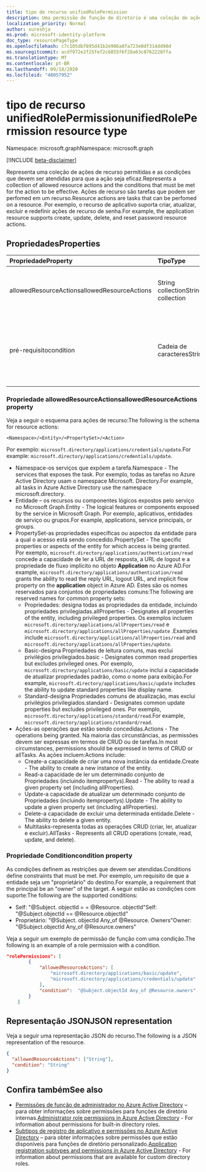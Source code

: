 ```yaml
---
title: tipo de recurso unifiedRolePermission
description: Uma permissão de função de diretório é uma coleção de ações e condições de recursos permitidas.
localization_priority: Normal
author: sureshja
ms.prod: microsoft-identity-platform
doc_type: resourcePageType
ms.openlocfilehash: c7c105dbf895d41b2e986a8fa723e0df314dd90d
ms.sourcegitcommit: acdf972e2f25fef2c6855f6f28a63c0762228ffa
ms.translationtype: MT
ms.contentlocale: pt-BR
ms.lasthandoff: 09/18/2020
ms.locfileid: "48057952"
---
```

# <a name="unifiedrolepermission-resource-type"></a><span data-ttu-id="7622f-103">tipo de recurso unifiedRolePermission</span><span class="sxs-lookup"><span data-stu-id="7622f-103">unifiedRolePermission resource type</span></span>

<span data-ttu-id="7622f-104">Namespace: microsoft.graph</span><span class="sxs-lookup"><span data-stu-id="7622f-104">Namespace: microsoft.graph</span></span>

[!INCLUDE [beta-disclaimer](../../includes/beta-disclaimer.md)]

<span data-ttu-id="7622f-105">Representa uma coleção de ações de recurso permitidas e as condições que devem ser atendidas para que a ação seja eficaz.</span><span class="sxs-lookup"><span data-stu-id="7622f-105">Represents a collection of allowed resource actions and the conditions that must be met for the action to be effective.</span></span> <span data-ttu-id="7622f-106">Ações de recurso são tarefas que podem ser perfomed em um recurso.</span><span class="sxs-lookup"><span data-stu-id="7622f-106">Resource actions are tasks that can be perfomed on a resource.</span></span> <span data-ttu-id="7622f-107">Por exemplo, o recurso de aplicativo suporta criar, atualizar, excluir e redefinir ações de recurso de senha.</span><span class="sxs-lookup"><span data-stu-id="7622f-107">For example, the application resource supports create, update, delete, and reset password resource actions.</span></span>

## <a name="properties"></a><span data-ttu-id="7622f-108">Propriedades</span><span class="sxs-lookup"><span data-stu-id="7622f-108">Properties</span></span>

| <span data-ttu-id="7622f-109">Propriedade</span><span class="sxs-lookup"><span data-stu-id="7622f-109">Property</span></span>     | <span data-ttu-id="7622f-110">Tipo</span><span class="sxs-lookup"><span data-stu-id="7622f-110">Type</span></span>        | <span data-ttu-id="7622f-111">Descrição</span><span class="sxs-lookup"><span data-stu-id="7622f-111">Description</span></span> |
|:-------------|:------------|:------------|
|<span data-ttu-id="7622f-112">allowedResourceActions</span><span class="sxs-lookup"><span data-stu-id="7622f-112">allowedResourceActions</span></span>|<span data-ttu-id="7622f-113">String collection</span><span class="sxs-lookup"><span data-stu-id="7622f-113">String collection</span></span>| <span data-ttu-id="7622f-114">Conjunto de tarefas que podem ser perfomed em um recurso.</span><span class="sxs-lookup"><span data-stu-id="7622f-114">Set of tasks that can be perfomed on a resource.</span></span> |
|<span data-ttu-id="7622f-115">pré-requisito</span><span class="sxs-lookup"><span data-stu-id="7622f-115">condition</span></span>|<span data-ttu-id="7622f-116">Cadeia de caracteres</span><span class="sxs-lookup"><span data-stu-id="7622f-116">String</span></span>| <span data-ttu-id="7622f-117">Restrições opcionais que devem ser atendidas para que a permissão seja eficaz.</span><span class="sxs-lookup"><span data-stu-id="7622f-117">Optional constraints that must be met for the permission to be effective.</span></span> |

### <a name="allowedresourceactions-property"></a><span data-ttu-id="7622f-118">Propriedade allowedResourceActions</span><span class="sxs-lookup"><span data-stu-id="7622f-118">allowedResourceActions property</span></span>

<span data-ttu-id="7622f-119">Veja a seguir o esquema para ações de recurso:</span><span class="sxs-lookup"><span data-stu-id="7622f-119">The following is the schema for resource actions:</span></span> 

```
<Namespace>/<Entity>/<PropertySet>/<Action>  
```
<span data-ttu-id="7622f-120">Por exemplo: `microsoft.directory/applications/credentials/update`.</span><span class="sxs-lookup"><span data-stu-id="7622f-120">For example: `microsoft.directory/applications/credentials/update`.</span></span>  

- <span data-ttu-id="7622f-121">Namespace-os serviços que expõem a tarefa.</span><span class="sxs-lookup"><span data-stu-id="7622f-121">Namespace - The services that exposes the task.</span></span> <span data-ttu-id="7622f-122">Por exemplo, todas as tarefas no Azure Active Directory usam o namespace Microsoft. Directory.</span><span class="sxs-lookup"><span data-stu-id="7622f-122">For example, all tasks in Azure Active Directory use the namespace microsoft.directory.</span></span>  
- <span data-ttu-id="7622f-123">Entidade – os recursos ou componentes lógicos expostos pelo serviço no Microsoft Graph.</span><span class="sxs-lookup"><span data-stu-id="7622f-123">Entity - The logical features or components exposed by the service in Microsoft Graph.</span></span> <span data-ttu-id="7622f-124">Por exemplo, aplicativos, entidades de serviço ou grupos.</span><span class="sxs-lookup"><span data-stu-id="7622f-124">For example, applications, service principals, or groups.</span></span>
- <span data-ttu-id="7622f-125">PropertySet-as propriedades específicas ou aspectos da entidade para a qual o acesso está sendo concedido.</span><span class="sxs-lookup"><span data-stu-id="7622f-125">PropertySet - The specific properties or aspects of the entity for which access is being granted.</span></span> <span data-ttu-id="7622f-126">Por exemplo, `microsoft.directory/applications/authentication/read` concede a capacidade de ler a URL de resposta, a URL de logout e a propriedade de fluxo implícito no objeto **Application** no Azure AD.</span><span class="sxs-lookup"><span data-stu-id="7622f-126">For example, `microsoft.directory/applications/authentication/read` grants the ability to read the reply URL, logout URL, and implicit flow property on the **application** object in Azure AD.</span></span> <span data-ttu-id="7622f-127">Estes são os nomes reservados para conjuntos de propriedades comuns:</span><span class="sxs-lookup"><span data-stu-id="7622f-127">The following are reserved names for common property sets:</span></span>  
  - <span data-ttu-id="7622f-128">Propriedades: designa todas as propriedades da entidade, incluindo propriedades privilegiadas.</span><span class="sxs-lookup"><span data-stu-id="7622f-128">allProperties - Designates all properties of the entity, including privileged properties.</span></span> <span data-ttu-id="7622f-129">Os exemplos incluem `microsoft.directory/applications/allProperties/read` e `microsoft.directory/applications/allProperties/update` .</span><span class="sxs-lookup"><span data-stu-id="7622f-129">Examples include `microsoft.directory/applications/allProperties/read` and `microsoft.directory/applications/allProperties/update`.</span></span>
  - <span data-ttu-id="7622f-130">Basic-designa Propriedades de leitura comuns, mas exclui privilégios privilegiados.</span><span class="sxs-lookup"><span data-stu-id="7622f-130">basic - Designates common read properties but excludes privileged ones.</span></span> <span data-ttu-id="7622f-131">Por exemplo, `microsoft.directory/applications/basic/update` inclui a capacidade de atualizar propriedades padrão, como o nome para exibição.</span><span class="sxs-lookup"><span data-stu-id="7622f-131">For example, `microsoft.directory/applications/basic/update` includes the ability to update standard properties like display name.</span></span>
  - <span data-ttu-id="7622f-132">Standard-designa Propriedades comuns de atualização, mas exclui privilégios privilegiados.</span><span class="sxs-lookup"><span data-stu-id="7622f-132">standard - Designates common update properties but excludes privileged ones.</span></span> <span data-ttu-id="7622f-133">Por exemplo, `microsoft.directory/applications/standard/read`.</span><span class="sxs-lookup"><span data-stu-id="7622f-133">For example, `microsoft.directory/applications/standard/read`.</span></span>
- <span data-ttu-id="7622f-134">Ações-as operações que estão sendo concedidas.</span><span class="sxs-lookup"><span data-stu-id="7622f-134">Actions - The operations being granted.</span></span> <span data-ttu-id="7622f-135">Na maioria das circunstâncias, as permissões devem ser expressas em termos de CRUD ou de tarefas.</span><span class="sxs-lookup"><span data-stu-id="7622f-135">In most circumstances, permissions should be expressed in terms of CRUD or allTasks.</span></span> <span data-ttu-id="7622f-136">As ações incluem:</span><span class="sxs-lookup"><span data-stu-id="7622f-136">Actions include:</span></span>
  - <span data-ttu-id="7622f-137">Create-a capacidade de criar uma nova instância da entidade.</span><span class="sxs-lookup"><span data-stu-id="7622f-137">Create - The ability to create a new instance of the entity.</span></span>
  - <span data-ttu-id="7622f-138">Read-a capacidade de ler um determinado conjunto de Propriedades (incluindo itempropertys).</span><span class="sxs-lookup"><span data-stu-id="7622f-138">Read - The ability to read a given property set (including allProperties).</span></span>
  - <span data-ttu-id="7622f-139">Update-a capacidade de atualizar um determinado conjunto de Propriedades (incluindo itempropertys).</span><span class="sxs-lookup"><span data-stu-id="7622f-139">Update - The ability to update a given property set (including allProperties).</span></span>
  - <span data-ttu-id="7622f-140">Delete-a capacidade de excluir uma determinada entidade.</span><span class="sxs-lookup"><span data-stu-id="7622f-140">Delete - The ability to delete a given entity.</span></span>
  - <span data-ttu-id="7622f-141">Multitasks-representa todas as operações CRUD (criar, ler, atualizar e excluir).</span><span class="sxs-lookup"><span data-stu-id="7622f-141">AllTasks - Represents all CRUD operations (create, read, update, and delete).</span></span> 

### <a name="condition-property"></a><span data-ttu-id="7622f-142">Propriedade Condition</span><span class="sxs-lookup"><span data-stu-id="7622f-142">condition property</span></span>
<span data-ttu-id="7622f-143">As condições definem as restrições que devem ser atendidas.</span><span class="sxs-lookup"><span data-stu-id="7622f-143">Conditions define constraints that must be met.</span></span> <span data-ttu-id="7622f-144">Por exemplo, um requisito de que a entidade seja um "proprietário" do destino.</span><span class="sxs-lookup"><span data-stu-id="7622f-144">For example, a requirement that the principal be an "owner" of the target.</span></span> <span data-ttu-id="7622f-145">A seguir estão as condições com suporte:</span><span class="sxs-lookup"><span data-stu-id="7622f-145">The following are the supported conditions:</span></span>

- <span data-ttu-id="7622f-146">Self: "@Subject. objectId = = @Resource. objectId"</span><span class="sxs-lookup"><span data-stu-id="7622f-146">Self: "@Subject.objectId == @Resource.objectId"</span></span>
- <span data-ttu-id="7622f-147">Proprietário: "@Subject. objectId Any_of @Resource. Owners"</span><span class="sxs-lookup"><span data-stu-id="7622f-147">Owner: "@Subject.objectId Any_of @Resource.owners"</span></span>

<span data-ttu-id="7622f-148">Veja a seguir um exemplo de permissão de função com uma condição.</span><span class="sxs-lookup"><span data-stu-id="7622f-148">The following is an example of a role permission with a condition.</span></span>

```json
"rolePermissions": [
        {
            "allowedResourceActions": [
                "microsoft.directory/applications/basic/update",
                "microsoft.directory/applications/credentials/update"
            ],
            "condition":  "@Subject.objectId Any_of @Resource.owners"
        }
    ]

```

## <a name="json-representation"></a><span data-ttu-id="7622f-149">Representação JSON</span><span class="sxs-lookup"><span data-stu-id="7622f-149">JSON representation</span></span>

<span data-ttu-id="7622f-150">Veja a seguir uma representação JSON do recurso.</span><span class="sxs-lookup"><span data-stu-id="7622f-150">The following is a JSON representation of the resource.</span></span>

<!-- {
  "blockType": "resource",
  "optionalProperties": [

  ],
  "@odata.type": "microsoft.graph.unifiedRolePermission",
  "baseType": null
}-->

```json
{
  "allowedResourceActions": ["String"],
  "condition": "String"
}
```
## <a name="see-also"></a><span data-ttu-id="7622f-151">Confira também</span><span class="sxs-lookup"><span data-stu-id="7622f-151">See also</span></span>

- <span data-ttu-id="7622f-152">[Permissões de função de administrador no Azure Active Directory](https://docs.microsoft.com/azure/active-directory/users-groups-roles/directory-assign-admin-roles) – para obter informações sobre permissões para funções de diretório internas.</span><span class="sxs-lookup"><span data-stu-id="7622f-152">[Administrator role permissions in Azure Active Directory](https://docs.microsoft.com/azure/active-directory/users-groups-roles/directory-assign-admin-roles) - For information about permissions for built-in directory roles.</span></span>
- <span data-ttu-id="7622f-153">[Subtipos de registro de aplicativo e permissões no Azure Active Directory](https://docs.microsoft.com/azure/active-directory/users-groups-roles/roles-custom-available-permissions) – para obter informações sobre permissões que estão disponíveis para funções de diretório personalizado.</span><span class="sxs-lookup"><span data-stu-id="7622f-153">[Application registration subtypes and permissions in Azure Active Directory](https://docs.microsoft.com/azure/active-directory/users-groups-roles/roles-custom-available-permissions) -  For information about permissions that are available for custom directory roles.</span></span> 

<!-- uuid: 16cd6b66-4b1a-43a1-adaf-3a886856ed98
2019-02-04 14:57:30 UTC -->
<!-- {
  "type": "#page.annotation",
  "description": "unifiedRolePermission resource",
  "keywords": "",
  "section": "documentation",
  "tocPath": ""
}-->


